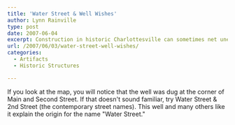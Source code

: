 ```yaml
---
title: 'Water Street & Well Wishes'
author: Lynn Rainville
type: post
date: 2007-06-04
excerpt: Construction in historic Charlottesville can sometimes net unexpected results...
url: /2007/06/03/water-street-well-wishes/
categories:
  - Artifacts
  - Historic Structures

---
```

[](http://www.locohistory.org/blog//?attachment_id=120)

If you look at the map, you will notice that the well was dug at the corner of Main and Second Street. If that doesn't sound familiar, try Water Street & 2nd Street (the contemporary street names). This well and many others like it explain the origin for the name "Water Street."
